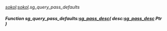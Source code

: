 _[sokol](../../modules/sokol/sokol-module.md):[sokol](../../modules/sokol/sokol-module.md).sg\_query\_pass\_defaults_
##### Function sg\_query\_pass\_defaults:[sg_pass_desc](../../modules/sokol/sokol-sg_pass_desc.md)( desc:[sg_pass_desc](../../modules/sokol/sokol-sg_pass_desc.md) Ptr )
